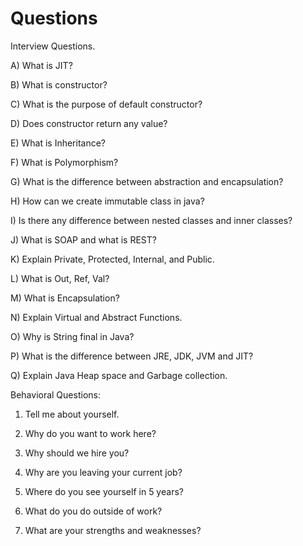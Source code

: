 # Questions
Interview Questions.

A) What is JIT?

B) What is constructor?

C) What is the purpose of default constructor?

D) Does constructor return any value?

E) What is Inheritance?

F) What is Polymorphism?

G) What is the difference between abstraction and encapsulation?

H) How can we create immutable class in java?

I) Is there any difference between nested classes and inner classes?

J) What is SOAP and what is REST?

K) Explain Private, Protected, Internal, and Public.

L) What is Out, Ref, Val?

M) What is Encapsulation?

N) Explain Virtual and Abstract Functions.

O) Why is String final in Java?

P)  What is the difference between JRE, JDK, JVM and JIT?

Q)  Explain Java Heap space and Garbage collection.


Behavioral Questions:

1) Tell me about yourself.

2) Why do you want to work here?

3) Why should we hire you?

4) Why are you leaving your current job?

5) Where do you see yourself in 5 years?

6) What do you do outside of work?

7) What are your strengths and weaknesses?

